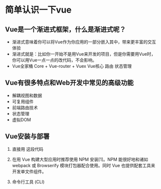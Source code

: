 # 简单认识一下vue

## Vue是一个渐进式框架，什么是渐进式呢？

- 渐进式意味着你可以将Vue作为你应用的一部分嵌入其中，带来更丰富的交互体验
- 渐进式就是：比如你一开始不是用Vue来开发的项目，但是你需要用Vue时，你可以用Vue一点一点的改代码，不会影响。
- Vue全家桶 Core + Vue-router + Vuex  Vue核心 路由 状态管理


## Vue有很多特点和Web开发中常见的高级功能

- 解耦视图和数据
- 可复用组件
- 前端路由技术
- 状态管理
- 虚拟DOM

## Vue安装与部署

1. 直接用 <script> 引入
   > 两个版本：开发版本：包含完整的警告和调试模式  生产版本：删除了警告，33.30KB min+gzip 下载开发版本
   > 用<script> 引入 就行了
   > 引入之后会暴露一个全局的变量 Vue() 


2. cdn 方式
    直接复制<script src="https://cdn.jsdelivr.net/npm/vue/dist/vue.js"></script>这段代码

3. 在用 Vue 构建大型应用时推荐使用 NPM 安装[1]。NPM 能很好地和诸如 webpack 或 Browserify 模块打包器配合使用。同时 Vue 也提供配套工具来开发单文件组件。


4. 命令行工具 (CLI)